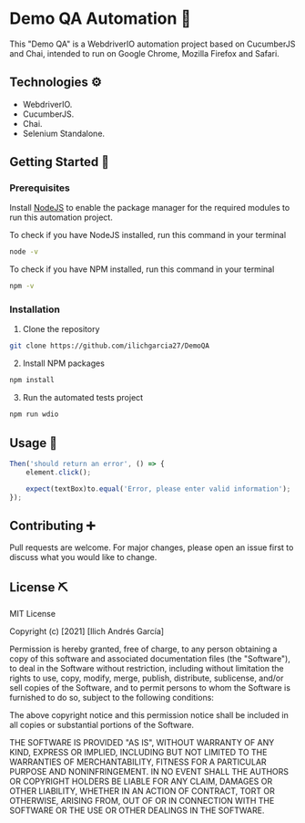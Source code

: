 # Demo QA Automation 🚀

This "Demo QA" is a WebdriverIO automation project based on CucumberJS and Chai, intended to run on Google Chrome, Mozilla Firefox and Safari.

## Technologies ⚙

- WebdriverIO.
- CucumberJS.
- Chai.
- Selenium Standalone.

## Getting Started 🏁

### Prerequisites

Install [NodeJS](https://nodejs.org/es/) to enable the package manager for the required modules to run this automation project.

To check if you have NodeJS installed, run this command in your terminal

```bash
node -v
```

To check if you have NPM installed, run this command in your terminal

```bash
npm -v
```

### Installation

1. Clone the repository

```bash
git clone https://github.com/ilichgarcia27/DemoQA
```

2. Install NPM packages

```bash
npm install
```

3. Run the automated tests project

```bash
npm run wdio
```

## Usage 🧪

```javascript
Then('should return an error', () => {
    element.click();

    expect(textBox)to.equal('Error, please enter valid information');
});
```

## Contributing ➕
Pull requests are welcome. For major changes, please open an issue first to discuss what you would like to change.

## License ⛏
MIT License

Copyright (c) [2021] [Ilich Andrés García]

Permission is hereby granted, free of charge, to any person obtaining a copy of this software and associated documentation files (the "Software"), to deal in the Software without restriction, including without limitation the rights to use, copy, modify, merge, publish, distribute, sublicense, and/or sell copies of the Software, and to permit persons to whom the Software is furnished to do so, subject to the following conditions:

The above copyright notice and this permission notice shall be included in all copies or substantial portions of the Software.

THE SOFTWARE IS PROVIDED "AS IS", WITHOUT WARRANTY OF ANY KIND, EXPRESS OR IMPLIED, INCLUDING BUT NOT LIMITED TO THE WARRANTIES OF MERCHANTABILITY, FITNESS FOR A PARTICULAR PURPOSE AND NONINFRINGEMENT. IN NO EVENT SHALL THE AUTHORS OR COPYRIGHT HOLDERS BE LIABLE FOR ANY CLAIM, DAMAGES OR OTHER LIABILITY, WHETHER IN AN ACTION OF CONTRACT, TORT OR OTHERWISE, ARISING FROM, OUT OF OR IN CONNECTION WITH THE SOFTWARE OR THE USE OR OTHER DEALINGS IN THE SOFTWARE.
